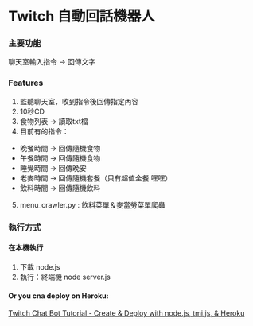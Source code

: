 # Twitch 自動回話機器人
### 主要功能
聊天室輸入指令 → 回傳文字

### Features
1. 監聽聊天室，收到指令後回傳指定內容
2. 10秒CD
3. 食物列表 → 讀取txt檔
4. 目前有的指令：
  - 晚餐時間 → 回傳隨機食物
  - 午餐時間 → 回傳隨機食物
  - 睡覺時間 → 回傳晚安
  - 老麥時間 → 回傳隨機套餐（只有超值全餐 嘿嘿）
  - 飲料時間 → 回傳隨機飲料
5. menu_crawler.py : 飲料菜單＆麥當勞菜單爬蟲
### 執行方式
#### 在本機執行
1. 下載 node.js
2. 執行：終端機 node server.js
#### Or you cna deploy on Heroku:
[Twitch Chat Bot Tutorial - Create & Deploy with node.js, tmi.js, & Heroku](https://www.youtube.com/watch?v=gBX7S9i74GU&t=1290s)


